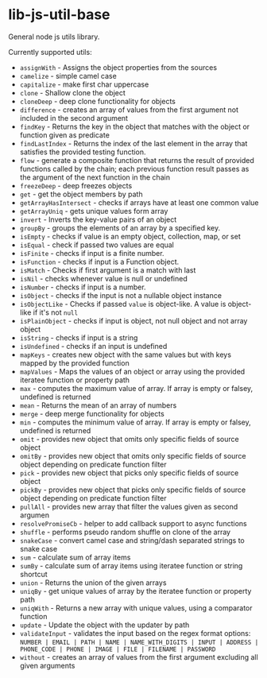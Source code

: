# lib-js-util-base

General node js utils library.

Currently supported utils:
- `assignWith` - Assigns the object properties from the sources
- `camelize` - simple camel case
- `capitalize` - make first char uppercase
- `clone` - Shallow clone the object
- `cloneDeep` - deep clone functionality for objects
- `difference` - creates an array of values from the first argument not included in the second argument
- `findKey` - Returns the key in the object that matches with the object or function given as predicate
- `findLastIndex` - Returns the index of the last element in the array that satisfies the provided testing function.
- `flow` - generate a composite function that returns the result of provided functions called by the chain; each previous function result passes as the argument of the next function in the chain
- `freezeDeep` - deep freezes objects
- `get` - get the object members by path
- `getArrayHasIntersect` - checks if arrays have at least one common value
- `getArrayUniq` - gets unique values form array
- `invert` - Inverts the key-value pairs of an object
- `groupBy` - groups the elements of an array by a specified key.
- `isEmpty` - checks if value is an empty object, collection, map, or set
- `isEqual` - check if passed two values are equal
- `isFinite` - checks if input is a finite number.
- `isFunction` - checks if input is a Function object.
- `isMatch` - Checks if first argument is a match with last
- `isNil` - checks whenever value is null or undefined
- `isNumber` - checks if input is a number.
- `isObject` - checks if the input is not a nullable object instance
- `isObjectLike` - Checks if passed `value` is object-like. A value is object-like if it's not `null`
- `isPlainObject` - checks if input is object, not null object and not array object
- `isString` - checks if input is a string
- `isUndefined` - checks if an input is undefined
- `mapKeys` - creates new object with the same values but with keys mapped by the provided function
- `mapValues` - Maps the values of an object or array using the provided iteratee function or property path
- `max` - computes the maximum value of array. If array is empty or falsey, undefined is returned
- `mean` - Returns the mean of an array of numbers
- `merge` - deep merge functionality for objects
- `min` - computes the minimum value of array. If array is empty or falsey, undefined is returned
- `omit` - provides new object that omits only specific fields of source object
- `omitBy` -  provides new object that omits only specific fields of source object depending on predicate function filter
- `pick` - provides new object that picks only specific fields of source object
- `pickBy` -  provides new object that picks only specific fields of source object depending on predicate function filter
- `pullAll` -  provides new array that filter the values given as second argumen
- `resolvePromiseCb` -  helper to add callback support to async functions
- `shuffle` - performs pseudo random shuffle on clone of the array
- `snakeCase` - convert camel case and string/dash separated strings to snake case
- `sum` - calculate sum of array items
- `sumBy` - calculate sum of array items using iteratee function or string shortcut
- `union` - Returns the union of the given arrays
- `uniqBy` - get unique values of array by the iteratee function or property path
- `uniqWith` - Returns a new array with unique values, using a comparator function
- `update` - Update the object with the updater by path
- `validateInput` - validates the input based on the regex format options: `NUMBER | EMAIL | PATH | NAME | NAME_WITH_DIGITS | INPUT | ADDRESS | PHONE_CODE | PHONE | IMAGE | FILE | FILENAME | PASSWORD`
- `without` - creates an array of values from the first argument excluding all given arguments
